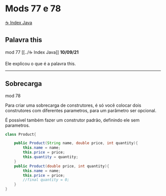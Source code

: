 # Mods 77 e 78
[☕ Index Java](../☕%20Index%20Java.md)

## Palavra this

mod 77  [[../☕ Index Java]]
**10/09/21**

Ele explicou o que é a palavra this.

----

## Sobrecarga

mod 78

Para criar uma sobrecarga de construtores, é só você colocar dois construtores com diferentes parametros, para um parâmetro ser opcional.

É possível também fazer um construtor padrão, definindo ele sem parametros.

~~~java
class Product{

    public Product(String name, double price, int quantity){
        this.name = name;
        this.price = price;
        this.quantity = quantity;
    }
    public Product(double price, int quantity){
        this.name = name;
        this.price = price;
        //final quantity = 0;
    }
}
~~~
